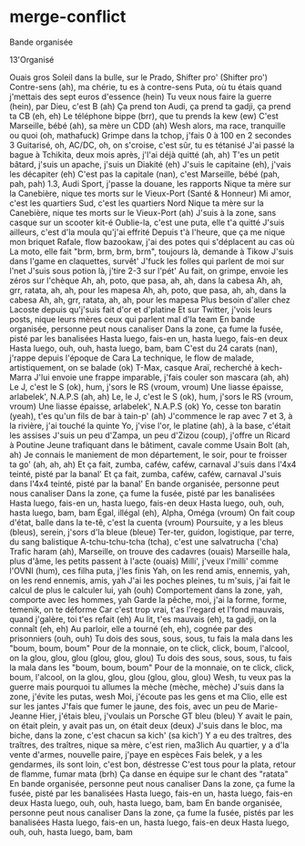 # merge-conflict
Bande organisée

13'Organisé

Ouais gros
Soleil dans la bulle, sur le Prado, Shifter pro' (Shifter pro')
Contre-sens (ah), ma chérie, tu es à contre-sens
Puta, où tu étais quand j'mettais des sept euros d'essence (hein)
Tu veux nous faire la guerre (hein), par Dieu, c'est B (ah)
Ça prend ton Audi, ça prend ta gadji, ça prend ta CB (eh, eh)
Le téléphone bippe (brr), que tu prends la kew (ew)
C'est Marseille, bébé (ah), sa mère un CDD (ah)
Wesh alors, ma race, tranquille ou quoi (oh, mathafuck)
Grimpe dans la tchop, j'fais 0 à 100 en 2 secondes 3
Guitarisé, oh, AC/DC, oh, on s'croise, c'est sûr, tu es tétanisé
J'ai passé la bague à Tchikita, deux mois après, j'l'ai déjà quitté (ah, ah)
T'es un petit bâtard, j'suis un apache, j'suis un Diakité (eh)
J'suis le capitaine (eh), j'vais les décapiter (eh)
C'est pas la capitale (nan), c'est Marseille, bébé (pah, pah, pah)
1.3, Audi Sport, j'passe la douane, les rapports
Nique ta mère sur la Canebière, nique tes morts sur le Vieux-Port (Santé & Honneur)
Mi amor, c'est les quartiers Sud, c'est les quartiers Nord
Nique ta mère sur la Canebière, nique tes morts sur le Vieux-Port (ah)
J'suis à la zone, sans casque sur un scooter kit-é
Oublie-la, c'est une puta, elle t'a quitté
J'suis ailleurs, c'est d'la moula qu'j'ai effrité
Depuis t'à l'heure, que ça me nique mon briquet
Rafale, flow bazookaw, j'ai des potes qui s'déplacent au cas où
La moto, elle fait "brm, brm, brm, brm", toujours là, demande à Tikow
J'suis dans l'game en claquettes, survêt'
J'fuck les folles qui parlent de moi sur l'net
J'suis sous potion là, j'tire 2-3 sur l'pét'
Au fait, on grimpe, envoie les zéros sur l'chèque
Ah, ah, poto, que pasa, ah, ah, dans la cabesa
Ah, ah, grr, ratata, ah, ah, pour les mapesa
Ah, ah, poto, que pasa, ah, ah, dans la cabesa
Ah, ah, grr, ratata, ah, ah, pour les mapesa
Plus besoin d'aller chez Lacoste depuis qu'j'suis fait d'or et d'platine
Et sur Twitter, j'vois leurs posts, nique leurs mères ceux qui parlent mal d'la team
En bande organisée, personne peut nous canaliser
Dans la zone, ça fume la fusée, pisté par les banalisées
Hasta luego, fais-en un, hasta luego, fais-en deux
Hasta luego, ouh, ouh, hasta luego, bam, bam
C'est du 24 carats (nan), j'rappe depuis l'époque de Cara
La technique, le flow de malade, artistiquement, on se balade (ok)
T-Max, casque Araï, recherché à kech-Marra
J'lui envoie une frappe imparable, j'fais couler son mascara (ah, ah)
Le J, c'est le S (ok), hum, j'sors le RS (vroum, vroum)
Une liasse épaisse, arlabelek', N.A.P.S (ah, ah)
Le, le J, c'est le S (ok), hum, j'sors le RS (vroum, vroum)
Une liasse épaisse, arlabelek', N.A.P.S (ok)
Yo, cesse ton baratin (yeah), t'es qu'un fils de bar à tain-p' (ah)
J'commence le rap avec 7 et 3, à la rivière, j'ai touché la quinte
Yo, j'vise l'or, le platine (ah), à la base, c'était les assises
J'suis un peu d'Zampa, un peu d'Zizou (coup), j'offre un Ricard à Poutine
Jeune trafiquant dans le bâtiment, cavale comme Usain Bolt (ah, ah)
Je connais le maniement de mon département, le soir, pour te froisser ta go' (ah, ah, ah)
Et ça fait, zumba, caféw, caféw, carnaval
J'suis dans l'4x4 teinté, pisté par la banal'
Et ça fait, zumba, caféw, caféw, carnaval
J'suis dans l'4x4 teinté, pisté par la banal'
En bande organisée, personne peut nous canaliser
Dans la zone, ça fume la fusée, pisté par les banalisées
Hasta luego, fais-en un, hasta luego, fais-en deux
Hasta luego, ouh, ouh, hasta luego, bam, bam
Égal, illégal (eh), Alpha, Oméga (vroum)
On fait coup d'état, balle dans la te-tê, c'est la cuenta (vroum)
Poursuite, y a les bleus (bleus), serein, j'sors d'la bleue (bleue)
Ter-ter, guidon, logistique, par terre, du sang balistique
A-tchu-tchu-tcha (tcha), c'est une salvatrucha ('cha)
Trafic haram (ah), Marseille, on trouve des cadavres (ouais)
Marseille hala, plus d'âme, les petits passent à l'acte (ouais)
Milli', j'veux l'milli' comme l'OVNI (hum), ces filha puta, j'les finis
Yah, on les rend amis, ennemis, yah, on les rend ennemis, amis, yah
J'ai les poches pleines, tu m'suis, j'ai fait le calcul de plus le calculer lui, yah (ouh)
Comportement dans la zone, yah, comporte avec les hommes, yah
Garde la pêche, moi, j'ai la forme, forme, temenik, on te déforme
Car c'est trop vrai, t'as l'regard et l'fond mauvais, quand j'galère, toi t'es refait (eh)
Au lit, t'es mauvais (eh), ta gadji, on la connaît (eh, eh)
Au parloir, elle a tourné (eh, eh), cognée par des prisonniers (ouh, ouh)
Tu dois des sous, sous, sous, tu fais la mala dans les "boum, boum, boum"
Pour de la monnaie, on te click, click, boum, l'alcool, on la glou, glou, glou (glou, glou, glou)
Tu dois des sous, sous, sous, tu fais la mala dans les "boum, boum, boum"
Pour de la monnaie, on te click, click, boum, l'alcool, on la glou, glou, glou (glou, glou, glou)
Wesh, tu veux pas la guerre mais pourquoi tu allumes la mèche (mèche, mèche)
J'suis dans la zone, j'évite les putas, wesh
Moi, j'écoute pas les gens et ma Clio, elle est sur les jantes
J'fais que fumer le jaune, des fois, avec un peu de Marie-Jeanne
Hier, j'étais bleu, j'voulais un Porsche GT bleu (bleu)
Y avait le pain, on était plein, y avait pas un, on était deux (deux)
J'suis dans le bloc, ma biche, dans la zone, c'est chacun sa kich' (sa kich')
Y a eu des traîtres, des traîtres, des traîtres, nique sa mère, c'est rien, ma3lich
Au quartier, y a d'la vente d'armes, nouvelle paire, j'paye en espèces
Fais belek, y a les gendarmes, ils sont loin, c'est bon, déstresse
C'est tous pour la plata, retour de flamme, fumar mata (brh)
Ça danse en équipe sur le chant des "ratata"
En bande organisée, personne peut nous canaliser
Dans la zone, ça fume la fusée, pisté par les banalisées
Hasta luego, fais-en un, hasta luego, fais-en deux
Hasta luego, ouh, ouh, hasta luego, bam, bam
En bande organisée, personne peut nous canaliser
Dans la zone, ça fume la fusée, pistés par les banalisées
Hasta luego, fais-en un, hasta luego, fais-en deux
Hasta luego, ouh, ouh, hasta luego, bam, bam